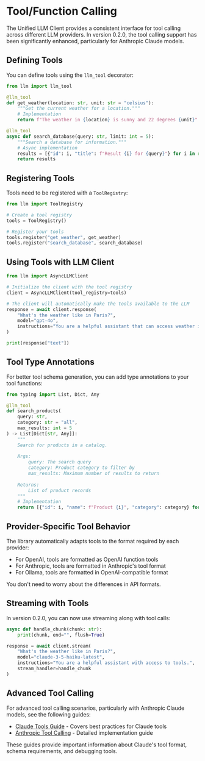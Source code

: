 # Tool/Function Calling

The Unified LLM Client provides a consistent interface for tool calling across different LLM providers. In version
0.2.0, the tool calling support has been significantly enhanced, particularly for Anthropic Claude models.

## Defining Tools

You can define tools using the `llm_tool` decorator:

```python
from llm import llm_tool

@llm_tool
def get_weather(location: str, unit: str = "celsius"):
    """Get the current weather for a location."""
    # Implementation
    return f"The weather in {location} is sunny and 22 degrees {unit}"

@llm_tool
async def search_database(query: str, limit: int = 5):
    """Search a database for information."""
    # Async implementation
    results = [{"id": i, "title": f"Result {i} for {query}"} for i in range(limit)]
    return results
```

## Registering Tools

Tools need to be registered with a `ToolRegistry`:

```python
from llm import ToolRegistry

# Create a tool registry
tools = ToolRegistry()

# Register your tools
tools.register("get_weather", get_weather)
tools.register("search_database", search_database)
```

## Using Tools with LLM Client

```python
from llm import AsyncLLMClient

# Initialize the client with the tool registry
client = AsyncLLMClient(tool_registry=tools)

# The client will automatically make the tools available to the LLM
response = await client.response(
    "What's the weather like in Paris?",
    model="gpt-4o",
    instructions="You are a helpful assistant that can access weather information."
)

print(response["text"])
```

## Tool Type Annotations

For better tool schema generation, you can add type annotations to your tool functions:

```python
from typing import List, Dict, Any

@llm_tool
def search_products(
    query: str,
    category: str = "all",
    max_results: int = 5
) -> List[Dict[str, Any]]:
    """
    Search for products in a catalog.
    
    Args:
        query: The search query
        category: Product category to filter by
        max_results: Maximum number of results to return
        
    Returns:
        List of product records
    """
    # Implementation
    return [{"id": i, "name": f"Product {i}", "category": category} for i in range(max_results)]
```

## Provider-Specific Tool Behavior

The library automatically adapts tools to the format required by each provider:

- For OpenAI, tools are formatted as OpenAI function tools
- For Anthropic, tools are formatted in Anthropic's tool format
- For Ollama, tools are formatted in OpenAI-compatible format

You don't need to worry about the differences in API formats.

## Streaming with Tools

In version 0.2.0, you can now use streaming along with tool calls:

```python
async def handle_chunk(chunk: str):
    print(chunk, end="", flush=True)

response = await client.stream(
    "What's the weather like in Paris?",
    model="claude-3-5-haiku-latest",
    instructions="You are a helpful assistant with access to tools.",
    stream_handler=handle_chunk
)
```

## Advanced Tool Calling

For advanced tool calling scenarios, particularly with Anthropic Claude models, see the following guides:

- [Claude Tools Guide](claude_tools.md) - Covers best practices for Claude tools
- [Anthropic Tool Calling](anthropic/tool_calling.md) - Detailed implementation guide

These guides provide important information about Claude's tool format, schema requirements, and debugging tools.
